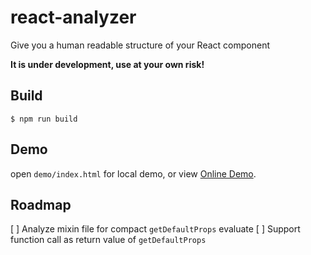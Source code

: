 # react-analyzer

Give you a human readable structure of your React component

**It is under development, use at your own risk!**

## Build

`$ npm run build`

## Demo

open `demo/index.html` for local demo, or view [Online Demo](https://jasonslyvia.github.io/react-analyzer/).

## Roadmap

 [ ] Analyze mixin file for compact `getDefaultProps` evaluate
 [ ] Support function call as return value of `getDefaultProps`
